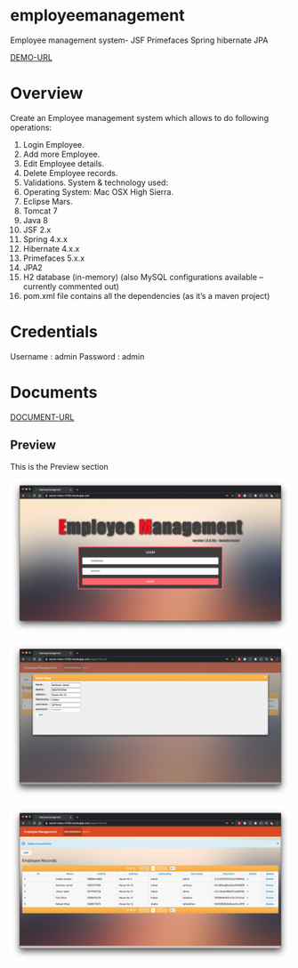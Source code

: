 # employeemanagement
Employee management system- JSF Primefaces Spring hibernate JPA

[DEMO-URL](https://secret-mesa-13760.herokuapp.com/)


# Overview
Create	an Employee	management	system	which	allows	to	do	following	operations:
1. Login	Employee.
2. Add	more	Employee.
3. Edit	Employee	details.
4. Delete	Employee	records.
5. Validations.
System	&	technology	used:
1. Operating	System:	Mac	OSX	High	Sierra.
2. Eclipse	Mars.
3. Tomcat	7
4. Java	8
5. JSF	2.x
6. Spring	4.x.x
7. Hibernate	4.x.x
8. Primefaces	5.x.x
9. JPA2
10. H2	database	(in-memory)	(also	MySQL	configurations	available	– currently	commented	out)
11. pom.xml	file	contains	all	the	dependencies	(as	it’s	a	maven	project)

# Credentials
Username : admin Password : admin

# Documents
[DOCUMENT-URL](https://secret-mesa-13760.herokuapp.com/doc/documentation.pdf)

## Preview

This is the Preview section

![alt text](https://raw.githubusercontent.com/imdadareeph/employeemanagement/master/src/main/resources/screenshots/1.png "preview1")

![alt text](https://raw.githubusercontent.com/imdadareeph/employeemanagement/master/src/main/resources/screenshots/2.png "preview2")

![alt text](https://raw.githubusercontent.com/imdadareeph/employeemanagement/master/src/main/resources/screenshots/3.png "preview3")

